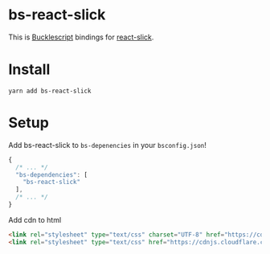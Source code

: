 # bs-react-slick

This is [Bucklescript](https://bucklescript.github.io/) bindings for [react-slick](https://github.com/akiran/react-slick).

# Install
```
yarn add bs-react-slick
```

# Setup

Add bs-react-slick to `bs-depenencies` in your `bsconfig.json`!

```js
{
  /* ... */
  "bs-dependencies": [
    "bs-react-slick"
  ],
  /* ... */
}
```

Add cdn to html
```html
<link rel="stylesheet" type="text/css" charset="UTF-8" href="https://cdnjs.cloudflare.com/ajax/libs/slick-carousel/1.6.0/slick.min.css" />
<link rel="stylesheet" type="text/css" href="https://cdnjs.cloudflare.com/ajax/libs/slick-carousel/1.6.0/slick-theme.min.css" />
```
